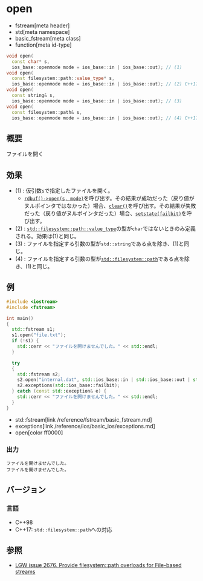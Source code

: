 # open
* fstream[meta header]
* std[meta namespace]
* basic_fstream[meta class]
* function[meta id-type]

```cpp
void open(
  const char* s,
  ios_base::openmode mode = ios_base::in | ios_base::out); // (1)
void open(
  const filesystem::path::value_type* s,
  ios_base::openmode mode = ios_base::in | ios_base::out); // (2) C++17
void open(
  const string& s,
  ios_base::openmode mode = ios_base::in | ios_base::out); // (3)
void open(
  const filesystem::path& s,
  ios_base::openmode mode = ios_base::in | ios_base::out); // (4) C++17
```

## 概要

ファイルを開く

## 効果

- (1) : 仮引数`s`で指定したファイルを開く。
    - [`rdbuf()->open(s, mode)`](/reference/fstream/basic_filebuf/open.md)を呼び出す。その結果が成功だった（戻り値がヌルポインタではなかった）場合、[`clear()`](/reference/ios/basic_ios/clear.md)を呼び出す。その結果が失敗だった（戻り値がヌルポインタだった）場合、[`setstate(failbit)`](/reference/ios/basic_ios/setstate.md)を呼び出す。
- (2) : [`std::filesystem::path::value_type`](/reference/filesystem/path.md)の型が`char`ではないときのみ定義される。効果は(1)と同じ。
- (3) : ファイルを指定する引数の型が`std::string`である点を除き、(1)と同じ。
- (4) : ファイルを指定する引数の型が[`std::filesystem::path`](/reference/filesystem/path.md)である点を除き、(1)と同じ。

## 例

```cpp example
#include <iostream>
#include <fstream>

int main()
{
  std::fstream s1;
  s1.open("file.txt");
  if (!s1) {
    std::cerr << "ファイルを開けませんでした。" << std::endl;
  }

  try
  {
    std::fstream s2;
    s2.open("internal.dat", std::ios_base::in | std::ios_base::out | std::ios_base::binary);
    s2.exceptions(std::ios_base::failbit);
  } catch (const std::exception& e) {
    std::cerr << "ファイルを開けませんでした。" << std::endl;
  }
}
```
* std::fstream[link /reference/fstream/basic_fstream.md]
* exceptions[link /reference/ios/basic_ios/exceptions.md]
* open[color ff0000]

### 出力
```
ファイルを開けませんでした。
ファイルを開けませんでした。
```

## バージョン
### 言語
- C++98
- C++17: `std::filesystem::path`への対応

## 参照

- [LGW issue 2676. Provide filesystem::path overloads for File-based streams](https://wg21.cmeerw.net/lwg/issue2676)
